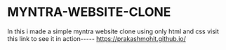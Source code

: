 # MYNTRA-WEBSITE-CLONE
In this i made a simple myntra website clone using only html and css
visit this link to see it in action----- https://prakashmohit.github.io/
